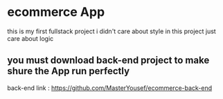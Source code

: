# ecommerce App
this is my first fullstack project i didn't care about style in this project just care about logic
## you must download back-end project to make shure the App run perfectly 
back-end link : https://github.com/MasterYousef/ecommerce-back-end
